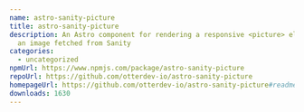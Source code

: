 ```yaml
---
name: astro-sanity-picture
title: astro-sanity-picture
description: An Astro component for rendering a responsive <picture> element for
  an image fetched from Sanity
categories:
  - uncategorized
npmUrl: https://www.npmjs.com/package/astro-sanity-picture
repoUrl: https://github.com/otterdev-io/astro-sanity-picture
homepageUrl: https://github.com/otterdev-io/astro-sanity-picture#readme
downloads: 1630
---
```


